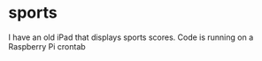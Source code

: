 # sports
I have an old iPad that displays sports scores. 
Code is running on a Raspberry Pi crontab
